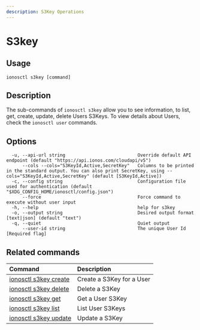 ```yaml
---
description: S3Key Operations
---
```


# S3key

## Usage

```text
ionosctl s3key [command]
```

## Description

The sub-commands of `ionosctl s3key` allow you to see information, to list, get, create, update, delete Users S3Keys. To view details about Users, check the `ionosctl user` commands.

## Options

```text
  -u, --api-url string                           Override default API endpoint (default "https://api.ionos.com/cloudapi/v5")
      --cols --cols="S3KeyId,Active,SecretKey"   Columns to be printed in the standard output. You can also print SecretKey, using --cols="S3KeyId,Active,SecretKey" (default [S3KeyId,Active])
  -c, --config string                            Configuration file used for authentication (default "$XDG_CONFIG_HOME/ionosctl/config.json")
      --force                                    Force command to execute without user input
  -h, --help                                     help for s3key
  -o, --output string                            Desired output format [text|json] (default "text")
  -q, --quiet                                    Quiet output
      --user-id string                           The unique User Id [Required flag]
```

## Related commands

| Command | Description |
| :--- | :--- |
| [ionosctl s3key create](create.md) | Create a S3Key for a User |
| [ionosctl s3key delete](delete.md) | Delete a S3Key |
| [ionosctl s3key get](get.md) | Get a User S3Key |
| [ionosctl s3key list](list.md) | List User S3Keys |
| [ionosctl s3key update](update.md) | Update a S3Key |

